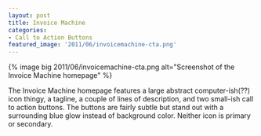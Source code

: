 ```yaml
---
layout: post
title: Invoice Machine
categories:
- Call to Action Buttons
featured_image: '2011/06/invoicemachine-cta.png'
---
```

{% image big 2011/06/invoicemachine-cta.png alt="Screenshot of the Invoice Machine homepage" %}

The Invoice Machine homepage features a large abstract computer-ish(??) icon thingy, a tagline, a couple of lines of description, and two small-ish call to action buttons. The buttons are fairly subtle but stand out with a surrounding blue glow instead of background color. Neither icon is primary or secondary.